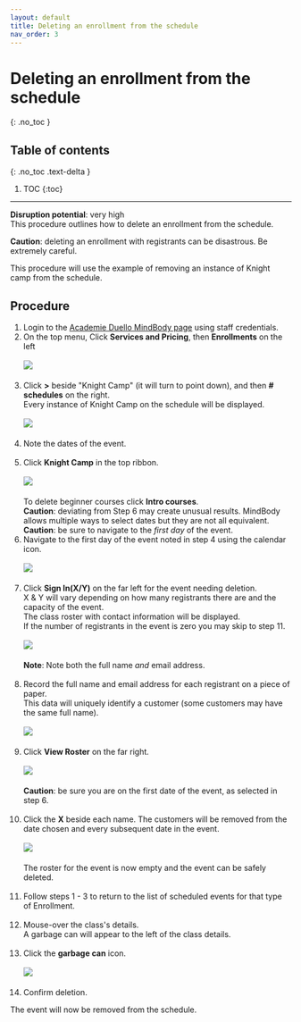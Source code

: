 ```yaml
---
layout: default
title: Deleting an enrollment from the schedule
nav_order: 3 
---
```


# Deleting an enrollment from the schedule
{: .no_toc }

## Table of contents
{: .no_toc .text-delta }

1. TOC
{:toc}
---
**Disruption potential**: very high  
This procedure outlines how to delete an enrollment from the schedule.
 
**Caution**: deleting an enrollment with registrants can be disastrous. Be extremely careful.

This procedure will use the example of removing an instance of Knight camp from the schedule.

## Procedure

1. Login to the [Academie Duello MindBody page](https://clients.mindbodyonline.com/LoginLaunch?studioid=154406) using staff credentials. 
2. On the top menu, Click **Services and Pricing**, then **Enrollments** on the left <br><br>
[<img src="http://github.com/clintonbf/Lynns-and-Clints-doc-project/blob/gh-pages/assets/images/create-event-2.png?raw=true"/>](http://github.com/clintonbf/Lynns-and-Clints-doc-project/blob/gh-pages/assets/images/create-event-2.png)<br><br>
3. Click **>** beside "Knight Camp" (it will turn to point down), and then **# schedules** on the right.  
Every instance of Knight Camp on the schedule will be displayed. <br><br>
[<img src="http://github.com/clintonbf/Lynns-and-Clints-doc-project/blob/gh-pages/assets/images/create-event-3.png?raw=true" />](http://github.com/clintonbf/Lynns-and-Clints-doc-project/blob/gh-pages/assets/images/create-event-3.png)<br><br> 
4. Note the dates of the event.<br><br>
5. Click **Knight Camp** in the top ribbon. <br><br>
[<img src="http://github.com/clintonbf/Lynns-and-Clints-doc-project/blob/gh-pages/assets/images/delete-event-5.png?raw=true" />](http://github.com/clintonbf/Lynns-and-Clints-doc-project/blob/gh-pages/assets/images/delete-event-5.png) <br><br>
To delete beginner courses click **Intro courses**.  
**Caution**: deviating from Step 6 may create unusual results. MindBody allows multiple ways to select dates but they are not all equivalent.  
**Caution**: be sure to navigate to the _first day_ of the event.
6. Navigate to the first day of the event noted in step 4 using the calendar icon. <br><br>
[<img src="http://github.com/clintonbf/Lynns-and-Clints-doc-project/blob/gh-pages/assets/images/delete-event-6.png?raw=true" />](http://github.com/clintonbf/Lynns-and-Clints-doc-project/blob/gh-pages/assets/images/delete-event-6.png)<br><br> 
7. Click **Sign In(X/Y)** on the far left for the event needing deletion.  
X & Y will vary depending on how many registrants there are and the capacity of the event.  
The class roster with contact information will be displayed.  
If the number of registrants in the event is zero you may skip to step 11. <br><br>
[<img src="http://github.com/clintonbf/Lynns-and-Clints-doc-project/blob/gh-pages/assets/images/delete-event-7.png?raw=true" />](http://github.com/clintonbf/Lynns-and-Clints-doc-project/blob/gh-pages/assets/images/delete-event-7.png)<br><br>
**Note**: Note both the full name _and_ email address.<br><br>
8. Record the full name and email address for each registrant on a piece of paper.  
This data will uniquely identify a customer (some customers may have the same full name).<br><br>
[<img src="http://github.com/clintonbf/Lynns-and-Clints-doc-project/blob/gh-pages/assets/images/delete-event-8.png?raw=true" />](http://github.com/clintonbf/Lynns-and-Clints-doc-project/blob/gh-pages/assets/images/delete-event-8.png)<br><br>
9. Click **View Roster** on the far right.<br><br>
[<img src="http://github.com/clintonbf/Lynns-and-Clints-doc-project/blob/gh-pages/assets/images/delete-event-9.png?raw=true" />](http://github.com/clintonbf/Lynns-and-Clints-doc-project/blob/gh-pages/assets/images/delete-event-9.png)<br><br> 
**Caution**: be sure you are on the first date of the event, as selected in step 6.<br><br>
10. Click the **X** beside each name. 
The customers will be removed from the date chosen and every subsequent date in the event.<br><br>
[<img src="http://github.com/clintonbf/Lynns-and-Clints-doc-project/blob/gh-pages/assets/images/delete-event-10.png?raw=true" />](http://github.com/clintonbf/Lynns-and-Clints-doc-project/blob/gh-pages/assets/images/delete-event-10.png)<br><br> 
The roster for the event is now empty and the event can be safely deleted.<br><br>
11. Follow steps 1 - 3 to return to the list of scheduled events for that type of Enrollment.<br><br>
12. Mouse-over the class's details.  
A garbage can will appear to the left of the class details.<br><br>
13. Click the **garbage can** icon.<br><br>
![](http://github.com/clintonbf/Lynns-and-Clints-doc-project/blob/gh-pages/assets/images/block-copy-delete-1.png?raw=true)<br><br>
14. Confirm deletion.

The event will now be removed from the schedule.
